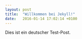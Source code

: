 ```yaml
---
layout: post
title:  "Willkommen bei Jekyll!"
date:   2016-01-14 17:02:14 +0100
---
```

Dies ist ein deutscher Test-Post.
